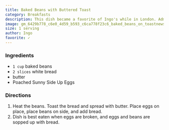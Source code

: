 ```yaml
---
title: Baked Beans with Buttered Toast
category: Breakfasts
description: This dish became a favorite of Ingo's while in London. Admittedly, it's very simple, but nice.
image: gm_6429b778_c6e0_4d59_b593_c6ca778f23c6_baked_beans_on_toastnewsmain_e1652150329635.jpg
size: 1 serving
author: Ingo
favorite: ✓
---
```


### Ingredients

* `1 cup` baked beans
* `2 slices` white bread
* butter
* Poached Sunny Side Up Eggs

### Directions

1. Heat the beans. Toast the bread and spread with butter. Place eggs on place, place beans on side, and add bread.
2. Dish is best eaten when eggs are broken, and eggs and beans are sopped up with bread.